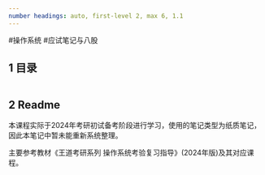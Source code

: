 ```yaml
---
number headings: auto, first-level 2, max 6, 1.1
---
```

#操作系统 #应试笔记与八股 

## 1 目录

```toc
```

## 2 Readme

本课程实际于2024年考研初试备考阶段进行学习，使用的笔记类型为纸质笔记，因此本笔记中暂未能重新系统整理。

主要参考教材《王道考研系列 操作系统考验复习指导》(2024年版)及其对应课程。
